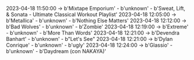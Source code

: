 2023-04-18 11:50:00 -> b'Mixtape Emporium' - b'unknown' - b'Sweat, Lift, & Sonata -  Ultimate Classical Workout Playlist'
2023-04-18 12:05:00 -> b'Metallica' - b'unknown' - b'Nothing Else Matters'
2023-04-18 12:12:00 -> b'Bad Wolves' - b'unknown' - b'Zombie'
2023-04-18 12:19:00 -> b'Extreme' - b'unknown' - b'More Than Words'
2023-04-18 12:21:00 -> b'Devendra Banhart' - b'unknown' - b"Let's See"
2023-04-18 12:21:00 -> b'Dylan Conrique' - b'unknown' - b'ugly'
2023-04-18 12:24:00 -> b'Glassio' - b'unknown' - b'Daydream (con NAKAYA)'
